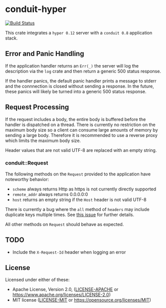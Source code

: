 # conduit-hyper

[![Build Status](https://travis-ci.org/jtgeibel/conduit-hyper.svg?branch=master)](https://travis-ci.org/jtgeibel/conduit-hyper)

This crate integrates a `hyper 0.12` server with a `conduit 0.8` application
stack.

## Error and Panic Handling

If the application handler returns an `Err(_)` the server will log the
description via the `log` crate and then return a generic 500 status response.

If the handler panics, the default panic handler prints a message to stderr and the
connnection is closed without sending a response.  In the future, these panics
will likely be turned into a generic 500 status response.

## Request Processing

If the request includes a body, the entire body is buffered before the handler
is dispatched on a thread.  There is currently no restriction on the maximum
body size so a client can consume large amounts of memory by sending a large
body.  Therefore it is recommended to use a reverse proxy which limits the
maximum body size.

Header values that are not valid UTF-8 are replaced with an empty string.

### conduit::Request

The following methods on the `Request` provided to the application have
noteworthy behavior:

* `scheme` always returns Http as https is not currently directly supported
* `remote_addr` always returns 0.0.0.0:0
* `host` returns an empty string if the `Host` header is not valid UTF-8

There is currently a bug where the `all` method of `headers` may include
duplicate keys multiple times.  See [this issue] for further details.

All other methods on `Request` should behave as expected.

[this issue]: https://github.com/hyperium/http/issues/199

## TODO

* Include the `X-Request-Id` header when logging an error

## License

Licensed under either of these:

 * Apache License, Version 2.0, ([LICENSE-APACHE](LICENSE-APACHE) or
   https://www.apache.org/licenses/LICENSE-2.0)
 * MIT license ([LICENSE-MIT](LICENSE-MIT) or
   https://opensource.org/licenses/MIT)

